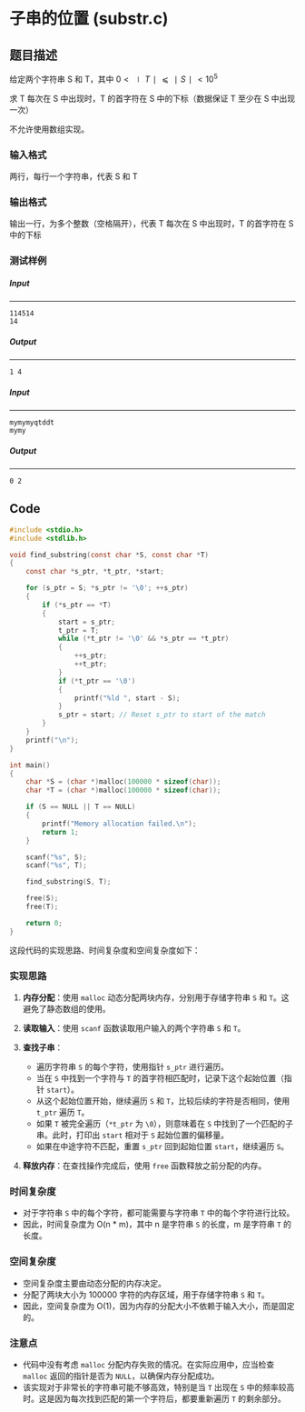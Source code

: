 # 子串的位置 (substr.c)

## 题目描述

给定两个字符串 S 和 T，其中 $0<∣T∣⩽∣S∣<10^5$

求 T 每次在 S 中出现时，T 的首字符在 S 中的下标（数据保证 T 至少在 S 中出现一次）

不允许使用数组实现。

### 输入格式

两行，每行一个字符串，代表 S 和 T

### 输出格式

输出一行，为多个整数（空格隔开），代表 T 每次在 S 中出现时，T 的首字符在 S 中的下标

### 测试样例

##### Input

------

```
114514
14
```

##### Output

------

```
1 4
```

##### Input

------

```
mymymyqtddt
mymy
```

##### Output

------

```
0 2
```



## Code

```c
#include <stdio.h>
#include <stdlib.h>

void find_substring(const char *S, const char *T)
{
    const char *s_ptr, *t_ptr, *start;

    for (s_ptr = S; *s_ptr != '\0'; ++s_ptr)
    {
        if (*s_ptr == *T)
        {
            start = s_ptr;
            t_ptr = T;
            while (*t_ptr != '\0' && *s_ptr == *t_ptr)
            {
                ++s_ptr;
                ++t_ptr;
            }
            if (*t_ptr == '\0')
            {
                printf("%ld ", start - S);
            }
            s_ptr = start; // Reset s_ptr to start of the match
        }
    }
    printf("\n");
}

int main()
{
    char *S = (char *)malloc(100000 * sizeof(char));
    char *T = (char *)malloc(100000 * sizeof(char));

    if (S == NULL || T == NULL)
    {
        printf("Memory allocation failed.\n");
        return 1;
    }

    scanf("%s", S);
    scanf("%s", T);

    find_substring(S, T);

    free(S);
    free(T);

    return 0;
}
```



这段代码的实现思路、时间复杂度和空间复杂度如下：

### 实现思路

1. **内存分配**：使用 `malloc` 动态分配两块内存，分别用于存储字符串 `S` 和 `T`。这避免了静态数组的使用。

2. **读取输入**：使用 `scanf` 函数读取用户输入的两个字符串 `S` 和 `T`。

3. **查找子串**：
    - 遍历字符串 `S` 的每个字符，使用指针 `s_ptr` 进行遍历。
    - 当在 `S` 中找到一个字符与 `T` 的首字符相匹配时，记录下这个起始位置（指针 `start`）。
    - 从这个起始位置开始，继续遍历 `S` 和 `T`，比较后续的字符是否相同，使用 `t_ptr` 遍历 `T`。
    - 如果 `T` 被完全遍历（`*t_ptr` 为 `\0`），则意味着在 `S` 中找到了一个匹配的子串。此时，打印出 `start` 相对于 `S` 起始位置的偏移量。
    - 如果在中途字符不匹配，重置 `s_ptr` 回到起始位置 `start`，继续遍历 `S`。

4. **释放内存**：在查找操作完成后，使用 `free` 函数释放之前分配的内存。

### 时间复杂度

- 对于字符串 `S` 中的每个字符，都可能需要与字符串 `T` 中的每个字符进行比较。
- 因此，时间复杂度为 O(n * m)，其中 n 是字符串 `S` 的长度，m 是字符串 `T` 的长度。

### 空间复杂度

- 空间复杂度主要由动态分配的内存决定。
- 分配了两块大小为 100000 字符的内存区域，用于存储字符串 `S` 和 `T`。
- 因此，空间复杂度为 O(1)，因为内存的分配大小不依赖于输入大小，而是固定的。

### 注意点

- 代码中没有考虑 `malloc` 分配内存失败的情况。在实际应用中，应当检查 `malloc` 返回的指针是否为 `NULL`，以确保内存分配成功。
- 该实现对于非常长的字符串可能不够高效，特别是当 `T` 出现在 `S` 中的频率较高时。这是因为每次找到匹配的第一个字符后，都要重新遍历 `T` 的剩余部分。